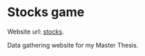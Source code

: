 ﻿# Stocks game 

Website url: [stocks](https://stocks-game-tfm-3196549214c2.herokuapp.com/).

Data gathering website for my Master Thesis.

